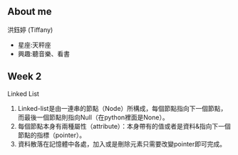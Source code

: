 About me
---------
洪鈺婷 (Tiffany)
* 星座:天秤座
* 興趣:聽音樂、看書



Week 2
---------
Linked List
1. Linked-list是由一連串的節點（Node）所構成，每個節點指向下一個節點，而最後一個節點則指向Null（在python裡面是None）。
2. 每個節點本身有兩種屬性（attribute）：本身帶有的值或者是資料&指向下一個節點的指標（pointer）。
3. 資料散落在記憶體中各處，加入或是刪除元素只需要改變pointer即可完成。


